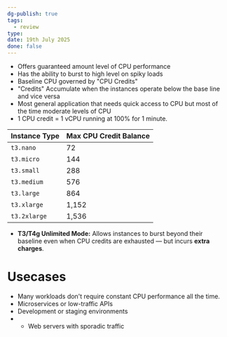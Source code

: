 ```yaml
---
dg-publish: true
tags:
  - review
type: 
date: 19th July 2025
done: false
---
```

- Offers guaranteed amount level of CPU performance
- Has the ability to burst to high level on spiky loads
- Baseline CPU governed by "CPU Credits"
- "Credits" Accumulate when the instances operate below the base line and vice versa
- Most general application that needs quick access to CPU but most of the time moderate levels of CPU
- 1 CPU credit = 1 vCPU running at 100% for 1 minute.

|Instance Type|Max CPU Credit Balance|
|---|---|
|`t3.nano`|72|
|`t3.micro`|144|
|`t3.small`|288|
|`t3.medium`|576|
|`t3.large`|864|
|`t3.xlarge`|1,152|
|`t3.2xlarge`|1,536|
- **T3/T4g Unlimited Mode:** Allows instances to burst beyond their baseline even when CPU credits are exhausted — but incurs **extra charges**.

# Usecases
- Many workloads don't require constant CPU performance all the time.
- Microservices or low-traffic APIs
- Development or staging environments
- - Web servers with sporadic traffic
